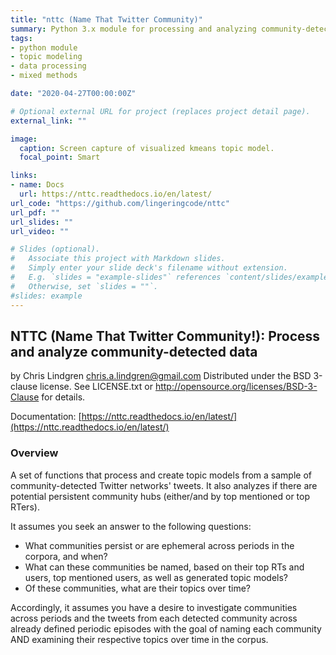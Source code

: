 ```yaml
---
title: "nttc (Name That Twitter Community)"
summary: Python 3.x module for processing and analyzing community-detected data.
tags:
- python module
- topic modeling
- data processing
- mixed methods

date: "2020-04-27T00:00:00Z"

# Optional external URL for project (replaces project detail page).
external_link: ""

image:
  caption: Screen capture of visualized kmeans topic model.
  focal_point: Smart

links:
- name: Docs
  url: https://nttc.readthedocs.io/en/latest/
url_code: "https://github.com/lingeringcode/nttc"
url_pdf: ""
url_slides: ""
url_video: ""

# Slides (optional).
#   Associate this project with Markdown slides.
#   Simply enter your slide deck's filename without extension.
#   E.g. `slides = "example-slides"` references `content/slides/example-slides.md`.
#   Otherwise, set `slides = ""`.
#slides: example
---
```


## NTTC (Name That Twitter Community!): Process and analyze community-detected data

by Chris Lindgren chris.a.lindgren@gmail.com Distributed under the BSD 3-clause license. See LICENSE.txt or http://opensource.org/licenses/BSD-3-Clause for details.

Documentation: [https://nttc.readthedocs.io/en/latest/](https://nttc.readthedocs.io/en/latest/)

### Overview

A set of functions that process and create topic models from a sample of community-detected Twitter networks' tweets. It also analyzes if there are potential persistent community hubs (either/and by top mentioned or top RTers).

It assumes you seek an answer to the following questions:

- What communities persist or are ephemeral across periods in the corpora, and when?
- What can these communities be named, based on their top RTs and users, top mentioned users, as well as generated topic models?
- Of these communities, what are their topics over time?

Accordingly, it assumes you have a desire to investigate communities across periods and the tweets from each detected community across already defined periodic episodes with the goal of naming each community AND examining their respective topics over time in the corpus.